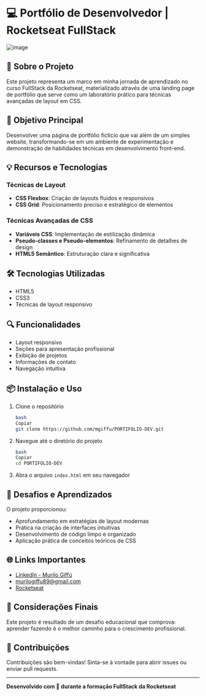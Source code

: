 # 💻 Portfólio de Desenvolvedor | Rocketseat FullStack

![image](https://github.com/user-attachments/assets/eac389f4-334c-4298-ad47-7e17015976c6)

## 🚀 Sobre o Projeto

Este projeto representa um marco em minha jornada de aprendizado no curso FullStack da Rocketseat, materializado através de uma landing page de portfólio que serve como um laboratório prático para técnicas avançadas de layout em CSS.

## 🎯 Objetivo Principal

Desenvolver uma página de portfólio fictício que vai além de um simples website, transformando-se em um ambiente de experimentação e demonstração de habilidades técnicas em desenvolvimento front-end.

## 💡 Recursos e Tecnologias

### Técnicas de Layout

- **CSS Flexbox**: Criação de layouts fluidos e responsivos
- **CSS Grid**: Posicionamento preciso e estratégico de elementos

### Técnicas Avançadas de CSS

- **Variáveis CSS**: Implementação de estilização dinâmica
- **Pseudo-classes e Pseudo-elementos**: Refinamento de detalhes de design
- **HTML5 Semântico**: Estruturação clara e significativa

## 🛠️ Tecnologias Utilizadas

- HTML5
- CSS3
- Técnicas de layout responsivo

## 🔍 Funcionalidades

- Layout responsivo
- Seções para apresentação profissional
- Exibição de projetos
- Informações de contato
- Navegação intuitiva

## 📦 Instalação e Uso

1. Clone o repositório
    
    ```bash
    bash
    Copiar
    git clone https://github.com/mgiffu/PORTIFOLIO-DEV.git
    
    ```
    
2. Navegue até o diretório do projeto
    
    ```bash
    bash
    Copiar
    cd PORTIFOLIO-DEV
    
    ```
    
3. Abra o arquivo `index.html` em seu navegador

## 💪 Desafios e Aprendizados

O projeto proporcionou:

- Aprofundamento em estratégias de layout modernas
- Prática na criação de interfaces intuitivas
- Desenvolvimento de código limpo e organizado
- Aplicação prática de conceitos teóricos de CSS

## 🌐 Links Importantes

- [LinkedIn - Murilo Giffú](https://www.linkedin.com/in/murilo-giff%C3%BA-822b26351/)
- murilogiffu89@gmail.com
- [Rocketseat](https://www.rocketseat.com.br/)

## 📝 Considerações Finais

Este projeto é resultado de um desafio educacional que comprova: aprender fazendo é o melhor caminho para o crescimento profissional.

## 🤝 Contribuições

Contribuições são bem-vindas! Sinta-se à vontade para abrir issues ou enviar pull requests.

---

**Desenvolvido com 💜 durante a formação FullStack da Rocketseat**
